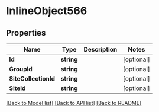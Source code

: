 # InlineObject566

## Properties

Name | Type | Description | Notes
------------ | ------------- | ------------- | -------------
**Id** | **string** |  | [optional] 
**GroupId** | **string** |  | [optional] 
**SiteCollectionId** | **string** |  | [optional] 
**SiteId** | **string** |  | [optional] 

[[Back to Model list]](../README.md#documentation-for-models) [[Back to API list]](../README.md#documentation-for-api-endpoints) [[Back to README]](../README.md)


